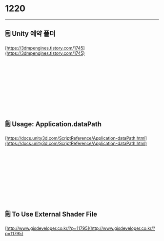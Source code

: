 # 1220

---

## 🗒️ Unity 예약 폴더

[https://3dmpengines.tistory.com/1745](https://3dmpengines.tistory.com/1745)

<br><br><br><br><br><br>
---

## 🗒️ Usage: Application.dataPath

[https://docs.unity3d.com/ScriptReference/Application-dataPath.html](https://docs.unity3d.com/ScriptReference/Application-dataPath.html)

<br><br><br><br><br><br>
---

## 🗒️ To Use External Shader File

[http://www.gisdeveloper.co.kr/?p=11795](http://www.gisdeveloper.co.kr/?p=11795)
